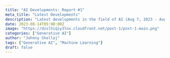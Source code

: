 ```yaml
---
title: "AI Developments: Report #1"
meta_title: "Latest Developments"
description: "Latest developments in the field of AI (Aug 7, 2023 - Aug 14, 2023)"
date: 2023-08-14T05:00:00Z
image: "https://dzslhiqiy3lnx.cloudfront.net/post-1/post-1-main.png"
categories: ["Generative AI"]
author: "Johnny Shollaj"
tags: ["Generative AI", "Machine Learning"]
draft: false
---
```


